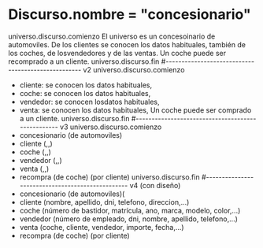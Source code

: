 # Discurso.nombre = "concesionario"
universo.discurso.comienzo
El universo es un concesoinario de automoviles.
De los clientes se conocen los datos habituales, también de los coches, de losvendedores y de las ventas.
Un coche puede ser recomprado a un cliente.
universo.discurso.fin
#---------------------------------------------------
v2
universo.discurso.comienzo
- cliente: se conocen los datos habituales,
- coche: se conocen los datos habituales,
- vendedor: se conocen losdatos habituales,
- venta: se conocen los datos habituales,
  Un coche puede ser comprado a un cliente.
universo.discurso.fin
#--------------------------------------------------
v3
universo.discurso.comienzo
- concesionario (de automoviles)
- cliente (,,)
- coche (,,)
- vendedor (,,)
- venta (,,)
- recompra (de coche) (por cliente)
universo.discurso.fin
#-------------------------------------------------
v4 (con diseño)
- concesionario (de automoviles)(
- cliente (nombre, apellido, dni, telefono, direccion,...)
- coche (número de bastidor, matrícula, ano, marca, modelo, color,...)
- vendedor (número de empleado, dni, nombre, apellido, telefono,...)
- venta (coche, cliente, vendedor, importe, fecha,...)
- recompra (de coche) (por cliente)








